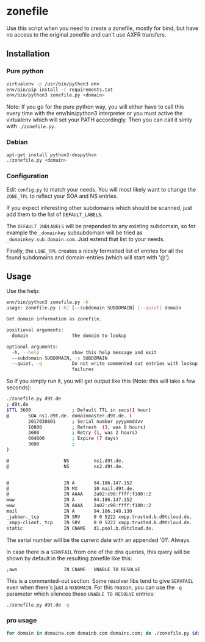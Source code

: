 # zonefile

Use this script when you need to create a zonefile, mostly for bind, but have
no access to the original zonefile and can't use AXFR transfers.

## Installation

### Pure python

``` sh
virtualenv -p /usr/bin/python3 env
env/bin/pip install -r requirements.txt
env/bin/python3 zonefile.py <domain>
```

Note: If you go for the pure python way, you will either have to call this
every time with the env/bin/python3 interpreter or you must active the
virtualenv which will set your PATH accordingly. Then you can call it simly
with `./zonefile.py`.

### Debian

``` sh
apt-get install python3-dnspython
./zonefile.py <domain>
```

### Configuration

Edit `config.py` to match your needs. You will most likely want to change the
`ZONE_TPL` to reflect your SOA and NS entries.

If you expect interesting other subdomains which should be scanned, just add
them to the list of `DEFAULT_LABELS`.

The `DEFAULT_2NDLABELS` will be prepended to any existing subdomain, so
for example the `_domainkey` subsubdomain will be tried as
`_domainkey.sub.domain.com`. Just extend that list to your needs.

Finally, the `LINE_TPL` creates a nicely formatted list of entries for all the
found subdomains and domain-entries (which will start with '@').

## Usage

Use the help:

``` sh
env/bin/python3 zonefile.py -h
usage: zonefile.py [-h] [--subdomain SUBDOMAIN] [--quiet] domain

Get domain information as zonefile.

positional arguments:
  domain                The domain to lookup

optional arguments:
  -h, --help            show this help message and exit
  --subdomain SUBDOMAIN, -s SUBDOMAIN
  --quiet, -q           Do not write commented out entries with lookup
                        failures
```

So if you simply run it, you will get output like this (Note: this will take a
few seconds):

``` sh
./zonefile.py d9t.de
; d9t.de
$TTL 3600               ; Default TTL in secs(1 hour)
@       SOA ns1.d9t.de. domainmaster.d9t.de. (
        2017030801      ; Serial number yyyymmddvv
        10800           ; Refresh  (3, was 8 hours)
        3600            ; Retry (1, was 2 hours)
        604800          ; Expire (7 days)
        3600            ; 
)

@                    NS         ns1.d9t.de.
@                    NS         ns2.d9t.de.


@                    IN A       94.186.147.152
@                    IN MX      10 mail.d9t.de.
@                    IN AAAA    2a02:c98:ffff:f100::2
www                  IN A       94.186.147.152
www                  IN AAAA    2a02:c98:ffff:f100::2
mail                 IN A       94.186.148.130
_jabber._tcp         IN SRV     0 0 5222 xmpp.trusted.b.d9tcloud.de.
_xmpp-client._tcp    IN SRV     0 0 5222 xmpp.trusted.b.d9tcloud.de.
static               IN CNAME   d1.pool.b.d9tcloud.de.
```

The serial number will be the current date with an appended '01'. Always.

In case there is a `SERVFAIL` from one of the dns queries, this query will be
shown by default in the resulting zonefile like this:

```
;aws                 IN CNAME   UNABLE TO RESOLVE
```

This is a commented-out section. Some resolver libs tend to give `SERVFAIL` even
when there's just a `NXDOMAIN`. For this reason, you can use the `-q` parameter
which silences these `UNABLE TO RESOLVE` entries:

``` sh
./zonefile.py d9t.de -q
```

### pro usage

``` sh
for domain in domaina.com domainb.com domainc.com; do ./zonefile.py $domain > db.$domain; done
```

